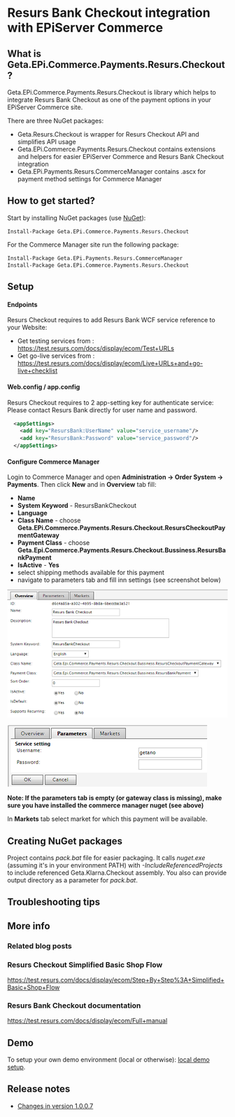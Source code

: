 # Resurs Bank Checkout integration with EPiServer Commerce

## What is Geta.EPi.Commerce.Payments.Resurs.Checkout?

Geta.EPi.Commerce.Payments.Resurs.Checkout is library which helps to integrate Resurs Bank Checkout as one of the payment options in your EPiServer Commerce site.

There are three NuGet packages: 
* Geta.Resurs.Checkout is wrapper for Resurs Checkout API and simplifies API usage 
* Geta.EPi.Commerce.Payments.Resurs.Checkout contains extensions and helpers for easier EPiServer Commerce and Resurs Bank Checkout integration 
* Geta.EPi.Payments.Resurs.CommerceManager contains .ascx for payment method settings for Commerce Manager

## How to get started?

Start by installing NuGet packages (use [NuGet](http://nuget.episerver.com/)):

    Install-Package Geta.EPi.Commerce.Payments.Resurs.Checkout

For the Commerce Manager site run the following package:

    Install-Package Geta.EPi.Payments.Resurs.CommerceManager
	Install-Package Geta.EPi.Commerce.Payments.Resurs.Checkout

## Setup

#### Endpoints

Resurs Checkout requires to add Resurs Bank WCF service reference to your Website:
- Get testing services from : https://test.resurs.com/docs/display/ecom/Test+URLs
- Get go-live services from : https://test.resurs.com/docs/display/ecom/Live+URLs+and+go-live+checklist

#### Web.config / app.config
Resurs Checkout requires to 2 app-setting key for authenticate service:
Please contact Resurs Bank directly for user name and password.
```XML
  <appSettings>
    <add key="ResursBank:UserName" value="service_username"/>
    <add key="ResursBank:Password" value="service_password"/>
  </appSettings>
```

#### Configure Commerce Manager

Login to Commerce Manager and open **Administration -> Order System -> Payments**. Then click **New** and in **Overview** tab fill:

- **Name**
- **System Keyword** - ResursBankCheckout
- **Language**
- **Class Name** - choose **Geta.EPi.Commerce.Payments.Resurs.Checkout.ResursCheckoutPaymentGateway**
- **Payment Class** - choose **Geta.Epi.Commerce.Payments.Resurs.Checkout.Bussiness.ResursBankPayment**
- **IsActive** - **Yes**
- select shipping methods available for this payment
- navigate to parameters tab and fill inn settings (see screenshot below)


![Payment method settings](docs/screenshots/ResursSettings.png?raw=true "Payment method settings")

![Payment method settings](docs/screenshots/ResursParameter.png?raw=true "Payment method parameters")

**Note: If the parameters tab is empty (or gateway class is missing), make sure you have installed the commerce manager nuget (see above)**

In **Markets** tab select market for which this payment will be available.

## Creating NuGet packages

Project contains _pack.bat_ file for easier packaging. It calls _nuget.exe_ (assuming it's in your environment PATH) with _-IncludeReferencedProjects_ to include referenced Geta.Klarna.Checkout assembly. You also can provide output directory as a parameter for _pack.bat_.

## Troubleshooting tips

## More info

### Related blog posts

### Resurs Checkout Simplified Basic Shop Flow

https://test.resurs.com/docs/display/ecom/Step+By+Step%3A+Simplified+Basic+Shop+Flow

### Resurs Bank Checkout documentation

https://test.resurs.com/docs/display/ecom/Full+manual

## Demo

To setup your own demo environment (local or otherwise): [local demo setup](docs/local-demo-setup.md).


## Release notes

* [Changes in version 1.0.0.7](docs/release-notes-1.md)
